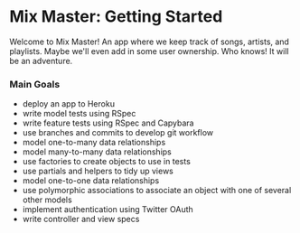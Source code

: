 # Mix Master: Getting Started

Welcome to Mix Master! An app where we keep track of songs, artists, and playlists. Maybe we'll even add in some user ownership. Who knows! It will be an adventure. 

### Main Goals

* deploy an app to Heroku
* write model tests using RSpec
* write feature tests using RSpec and Capybara
* use branches and commits to develop git workflow
* model one-to-many data relationships
* model many-to-many data relationships
* use factories to create objects to use in tests
* use partials and helpers to tidy up views
* model one-to-one data relationships
* use polymorphic associations to associate an object with one of several other models
* implement authentication using Twitter OAuth
* write controller and view specs

